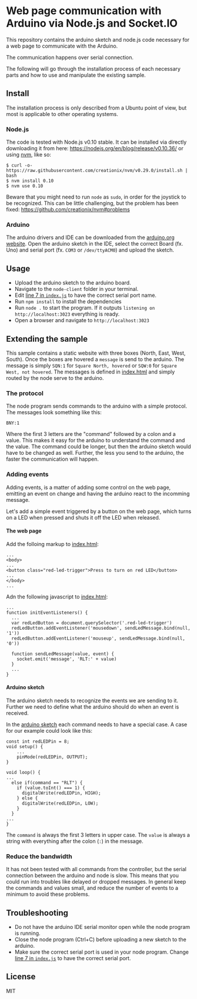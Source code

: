 # Web page communication with Arduino via Node.js and Socket.IO

This repository contains the arduino sketch and node.js code necessary for a web page to communicate with the Arduino.

The communication happens over serial connection.

The following will go through the installation process of each necessary parts and how to use and manipulate the existing sample.

## Install

The installation process is only described from a Ubuntu point of view, but most is applicable to other operating systems.

### Node.js

The code is tested with Node.js v0.10 stable. It can be installed via directly downloading it from here: https://nodejs.org/en/blog/release/v0.10.36/ or using [nvm](https://github.com/creationix/nvm), like so:

    $ curl -o- https://raw.githubusercontent.com/creationix/nvm/v0.29.0/install.sh | bash
    $ nvm install 0.10
    $ nvm use 0.10

Beware that you might need to run `node` as `sudo`, in order for the joystick to be recognized. This can be little challenging, but the problem has been fixed: https://github.com/creationix/nvm#problems

### Arduino

The arduino drivers and IDE can be downloaded from the [arduino.org website](http://www.arduino.org/software#ide).
Open the arduino sketch in the IDE, select the correct Board (fx. Uno) and serial port (fx. `COM3` or `/dev/ttyACM0`) and upload the sketch.

## Usage

- Upload the arduino sketch to the arduino board.
- Navigate to the `node-client` folder in your terminal.
- Edit [line 7 in `index.js`](https://github.com/hanstdam/node-arduino-web-communication/blob/master/node-client/index.js#L7) to have the correct serial port name.
- Run `npm install` to install the dependencies
- Run `node .` to start the program. If it outputs `listening on http://localhost:3023` everything is ready.
- Open a browser and navigate to `http://localhost:3023`

## Extending the sample

This sample contains a static website with three boxes (North, East, West, South). Once the boxes are hovered a `message` is send to the arduino. The message is simply `SQN:1` for `Square North, hovered` or `SQW:0` for `Square West, not hovered`. The messages is defined in [index.html](https://github.com/hanstdam/node-arduino-web-communication/blob/master/node-client/public/index.html) and simply routed by the node serve to the arduino.

### The protocol

The node program sends commands to the arduino with a simple protocol. The messages look something like this:

    BNY:1

Where the first 3 letters are the "command" followed by a colon and a value.
This makes it easy for the arduino to understand the command and the value.
The command could be longer, but then the arduino sketch would have to be changed as well. Further, the less you send to the arduino, the faster the communication will happen.

### Adding events

Adding events, is a matter of adding some control on the web page, emitting an event on change and having the arduino react to the incomming message.

Let's add a simple event triggered by a button on the web page, which turns on a LED when pressed and shuts it off the LED when released.

#### The web page

Add the folloing markup to [index.html](https://github.com/hanstdam/node-arduino-web-communication/blob/master/node-client/public/index.html):

    ...
    <body>
    ...
    <button class="red-led-trigger">Press to turn on red LED</button>
    ...
    </body>
    ...

Adn the following javascript to [index.html](https://github.com/hanstdam/node-arduino-web-communication/blob/master/node-client/public/index.html):

    ...
    function initEventListeners() {
      ...
      var redLedButton = document.querySelector('.red-led-trigger')
      redLedButton.addEventListener('mousedown', sendLedMessage.bind(null, '1'))
      redLedButton.addEventListener('mouseup', sendLedMessage.bind(null, '0'))

      function sendLedMessage(value, event) {
        socket.emit('message', 'RLT:' + value)
      }
      ...
    }

#### Arduino sketch
The arduino sketch needs to recognize the events we are sending to it. Further we need to define what the arduino should do when an event is received.

In the [arduino sketch](https://github.com/hanstdam/node-arduino-web-communication/blob/master/arduino-sketch/sketch/sketch.ino#L25-L28) each command needs to have a special case. A case for our example could look like this:

    const int redLEDPin = 8;
    void setup() {
        ...
        pinMode(redLEDPin, OUTPUT);
    }

    void loop() {
    ...
      else if(command == "RLT") {
        if (value.toInt() === 1) {
          digitalWrite(redLEDPin, HIGH);
        } else {
          digitalWrite(redLEDPin, LOW);
        }
      }
    ...
    }

The `command` is always the first 3 letters in upper case. The `value` is always a string with everything after the colon (`:`) in the message.

### Reduce the bandwidth

It has not been tested with all commands from the controller, but the serial connection between the arduino and node is slow. This means that you could run into troubles like delayed or dropped messages.
In general keep the commands and values small, and reduce the number of events to a minimum to avoid these problems.

## Troubleshooting

 - Do not have the arduino IDE serial monitor open while the node program is running.
 - Close the node program (Ctrl+C) before uploading a new sketch to the arduino.
 - Make sure the correct serial port is used in your node program. Change [line 7 in `index.js`](https://github.com/hanstdam/node-arduino-web-communication/blob/master/node-client/index.js#L7) to have the correct serial port.

## License

MIT